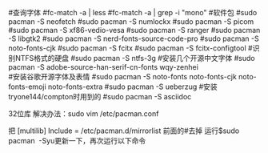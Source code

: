 #查询字体
#fc-match -a | less
#fc-match -a | grep -i "mono"
#软件包
#sudo pacman -S neofetch
#sudo pacman -S numlockx
#sudo pacman -S picom
#sudo pacman -S xf86-vedio-vesa
#sudo pacman -S ranger
#sudo pacman -S libgtk2
#sudo pacman -S nerd-fonts-source-code-pro
#sudo pacman -S noto-fonts-cjk
#sudo pacman -S fcitx
#sudo pacman -S fcitx-configtool
#识别NTFS格式的硬盘
#sudo pacman -S ntfs-3g 
#安装几个开源中文字体
#sudo pacman -S adobe-source-han-serif-cn-fonts wqy-zenhei    
#安装谷歌开源字体及表情
#sudo pacman -S noto-fonts noto-fonts-cjk noto-fonts-emoji noto-fonts-extra
#sudo pacman -S ueberzug
#安装tryone144/compton时用到的
#sudo pacman -S asciidoc


32位库
解决办法：sudo vim /etc/pacman.conf

把
[multilib]
Include = /etc/pacman.d/mirrorlist
前面的#去掉
运行$sudo pacman  -Syu更新一下，再次运行以下命令
